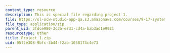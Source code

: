 ```yaml
---
content_type: resource
description: This is special file regarding project 1.
file: https://ol-ocw-studio-app-qa.s3.amazonaws.com/courses/9-17-systems-neuroscience-lab-spring-2013/05f2e3089bfc3b44f2ab1058174c4e73_Project_1.zip
file_type: application/zip
parent_uid: 3fdce980-3c3a-e731-cd4a-bab3ad1e9921
resourcetype: Other
title: Project_1.zip
uid: 05f2e308-9bfc-3b44-f2ab-1058174c4e73
---
```

